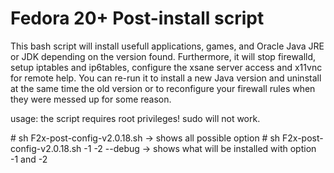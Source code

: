 # Fedora 20+ Post-install script
This bash script will install usefull applications, games, and Oracle Java JRE or JDK depending on the version found.
Furthermore, it will stop firewalld, setup iptables and ip6tables, configure the xsane server access and x11vnc for remote help.
You can re-run it to install a new Java version and uninstall at the same time the old version or to reconfigure your firewall rules when they were messed up for some reason.

usage:
  the script requires root privileges!  sudo will not work.
  
  \# sh F2x-post-config-v2.0.18.sh                -> shows all possible option
  \# sh F2x-post-config-v2.0.18.sh -1 -2 --debug  -> shows what will be installed with option -1 and -2
  
